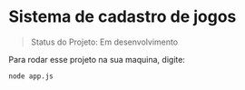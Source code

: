 <h1>Sistema de cadastro de jogos</h1>

> Status do Projeto: Em desenvolvimento

Para rodar esse projeto na sua maquina, digite: 


```
node app.js
```
